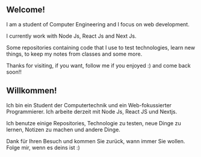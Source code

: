 ## Welcome!

I am a student of Computer Engineering and I focus on web development.

I currently work with Node Js, React Js and Next Js.

Some repositories containing code that I use to test technologies, learn new things, to keep my notes from classes and some more.

Thanks for visiting, if you want, follow me if you enjoyed :) and come back soon!!

## Willkommen!

Ich bin ein Student der Computertechnik und ein Web-fokussierter Programmierer. Ich arbeite derzeit mit Node Js, React JS und Nextjs.

Ich benutze einige Repositories, Technologie zu testen, neue Dinge zu lernen, Notizen zu machen und andere Dinge.

Dank für Ihren Besuch und kommen Sie zurück, wann immer Sie wollen. Folge mir, wenn es deins ist :)
